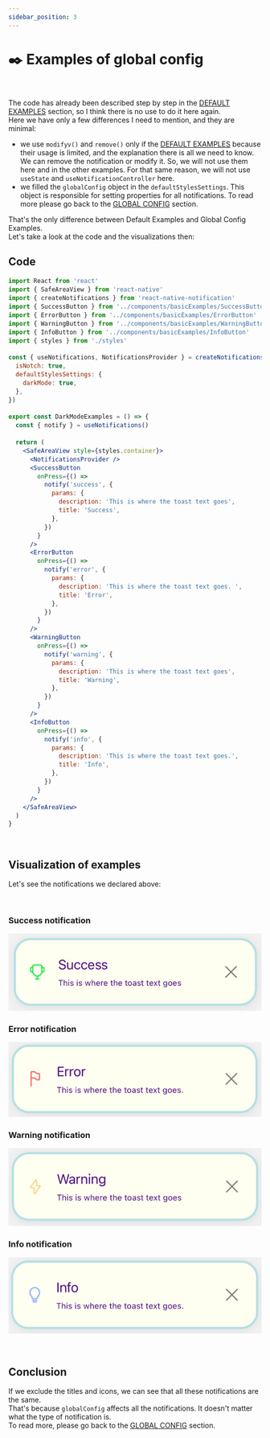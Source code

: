 ```yaml
---
sidebar_position: 3
---
```


# ✒️ Examples of global config
<br/>

The code has already been described step by step in the [DEFAULT EXAMPLES](./default-examples.md) section, so I think there is no use to do it here again.<br/>
Here we have only a few differences I need to mention, and they are minimal:

- we use `modifyv()` and `remove()` only if the [DEFAULT EXAMPLES](./default-examples.md) because their usage is limited, and the explanation there is all we need to know. We can remove the notification or modify it. So, we will not use them here and in the other examples. For that same reason, we will not use `useState` and `useNotificationController` here.
- we filled the `globalConfig` object in the `defaultStylesSettings`. This object is responsible for setting properties for all notifications. To read more please go back to the [GLOBAL CONFIG](../default-variants-config/global-config.md) section.
  <br/>

That's the only difference between Default Examples and Global Config Examples.<br/>
Let's take a look at the code and the visualizations then:



## Code

```jsx
import React from 'react'
import { SafeAreaView } from 'react-native'
import { createNotifications } from 'react-native-notification'
import { SuccessButton } from '../components/basicExamples/SuccessButton'
import { ErrorButton } from '../components/basicExamples/ErrorButton'
import { WarningButton } from '../components/basicExamples/WarningButton'
import { InfoButton } from '../components/basicExamples/InfoButton'
import { styles } from './styles'

const { useNotifications, NotificationsProvider } = createNotifications({
  isNotch: true,
  defaultStylesSettings: {
    darkMode: true,
  },
})

export const DarkModeExamples = () => {
  const { notify } = useNotifications()

  return (
    <SafeAreaView style={styles.container}>
      <NotificationsProvider />
      <SuccessButton
        onPress={() =>
          notify('success', {
            params: {
              description: 'This is where the toast text goes',
              title: 'Success',
            },
          })
        }
      />
      <ErrorButton
        onPress={() =>
          notify('error', {
            params: {
              description: 'This is where the toast text goes. ',
              title: 'Error',
            },
          })
        }
      />
      <WarningButton
        onPress={() =>
          notify('warning', {
            params: {
              description: 'This is where the toast text goes',
              title: 'Warning',
            },
          })
        }
      />
      <InfoButton
        onPress={() =>
          notify('info', {
            params: {
              description: 'This is where the toast text goes.',
              title: 'Info',
            },
          })
        }
      />
    </SafeAreaView>
  )
}

```

<br/>

## Visualization of examples

Let's see the notifications we declared above:

<br/>

### Success notification

![Success](../../../assets/success-global.png)

### Error notification

![Error](../../../assets/error-global.png)

### Warning notification

![Warning](../../../assets/warning-global.png)

### Info notification

![Info](../../../assets/info-global.png)


<br/>

## Conclusion

If we exclude the titles and icons, we can see that all these notifications are the same. <br/>
That's because `globalConfig` affects all the notifications. It doesn't matter what the type of notification is.<br/>
To read more, please go back to the [GLOBAL CONFIG](../default-variants-config/global-config.md) section.
